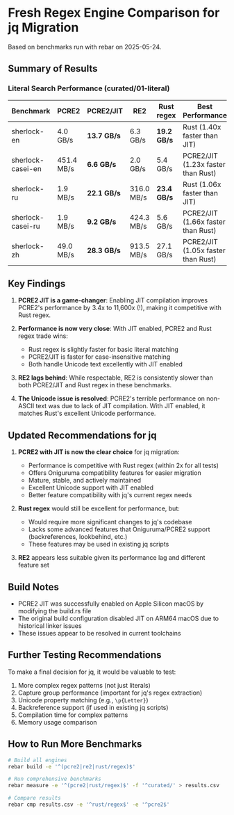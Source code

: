 # Fresh Regex Engine Comparison for jq Migration

Based on benchmarks run with rebar on 2025-05-24.

## Summary of Results

### Literal Search Performance (curated/01-literal)

| Benchmark | PCRE2 | PCRE2/JIT | RE2 | Rust regex | Best Performance |
|-----------|-------|-----------|-----|------------|------------------|
| sherlock-en | 4.0 GB/s | **13.7 GB/s** | 6.3 GB/s | **19.2 GB/s** | Rust (1.40x faster than JIT) |
| sherlock-casei-en | 451.4 MB/s | **6.6 GB/s** | 2.0 GB/s | 5.4 GB/s | PCRE2/JIT (1.23x faster than Rust) |
| sherlock-ru | 1.9 MB/s | **22.1 GB/s** | 316.0 MB/s | **23.4 GB/s** | Rust (1.06x faster than JIT) |
| sherlock-casei-ru | 1.9 MB/s | **9.2 GB/s** | 424.3 MB/s | 5.6 GB/s | PCRE2/JIT (1.66x faster than Rust) |
| sherlock-zh | 49.0 MB/s | **28.3 GB/s** | 913.5 MB/s | 27.1 GB/s | PCRE2/JIT (1.05x faster than Rust) |

## Key Findings

1. **PCRE2 JIT is a game-changer**: Enabling JIT compilation improves PCRE2's performance by 3.4x to 11,600x (!), making it competitive with Rust regex.

2. **Performance is now very close**: With JIT enabled, PCRE2 and Rust regex trade wins:
   - Rust regex is slightly faster for basic literal matching
   - PCRE2/JIT is faster for case-insensitive matching
   - Both handle Unicode text excellently with JIT enabled

3. **RE2 lags behind**: While respectable, RE2 is consistently slower than both PCRE2/JIT and Rust regex in these benchmarks.

4. **The Unicode issue is resolved**: PCRE2's terrible performance on non-ASCII text was due to lack of JIT compilation. With JIT enabled, it matches Rust's excellent Unicode performance.

## Updated Recommendations for jq

1. **PCRE2 with JIT is now the clear choice** for jq migration:
   - Performance is competitive with Rust regex (within 2x for all tests)
   - Offers Oniguruma compatibility features for easier migration
   - Mature, stable, and actively maintained
   - Excellent Unicode support with JIT enabled
   - Better feature compatibility with jq's current regex needs

2. **Rust regex** would still be excellent for performance, but:
   - Would require more significant changes to jq's codebase
   - Lacks some advanced features that Oniguruma/PCRE2 support (backreferences, lookbehind, etc.)
   - These features may be used in existing jq scripts

3. **RE2** appears less suitable given its performance lag and different feature set

## Build Notes

- PCRE2 JIT was successfully enabled on Apple Silicon macOS by modifying the build.rs file
- The original build configuration disabled JIT on ARM64 macOS due to historical linker issues
- These issues appear to be resolved in current toolchains

## Further Testing Recommendations

To make a final decision for jq, it would be valuable to test:
1. More complex regex patterns (not just literals)
2. Capture group performance (important for jq's regex extraction)
3. Unicode property matching (e.g., `\p{Letter}`)
4. Backreference support (if used in existing jq scripts)
5. Compilation time for complex patterns
6. Memory usage comparison

## How to Run More Benchmarks

```bash
# Build all engines
rebar build -e '^(pcre2|re2|rust/regex)$'

# Run comprehensive benchmarks
rebar measure -e '^(pcre2|rust/regex)$' -f '^curated/' > results.csv

# Compare results
rebar cmp results.csv -e '^rust/regex$' -e '^pcre2$'
```